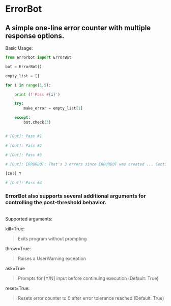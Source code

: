 # ErrorBot
## A simple one-line error counter with multiple response options.



Basic Usage:
```py
from errorbot import ErrorBot

bot = ErrorBot()

empty_list = []

for i in range(1,5):     

    print (f'Pass #{i}') 

    try:
        make_error = empty_list[1]

    except:
        bot.check(3)


# [Out]: Pass #1
 
# [Out]: Pass #2
 
# [Out]: Pass #3

# [Out]: ERRORBOT: That's 3 errors since ERRORBOT was created ... Continue? (y/n) 

[In:] Y

# [Out]: Pass #4
```

### ErrorBot also supports several additional arguments for controlling the post-threshold behavior.
<br/>
Supported arguments:

kill=True:
> Exits program without prompting
  
throw=True:
> Raises a UserWarning exception
  
ask=True
>Prompts for [Y/N] input before continuing execution (Default: True)
  
reset=True:
> Resets error counter to 0 after error tolerance reached (Default: True)
